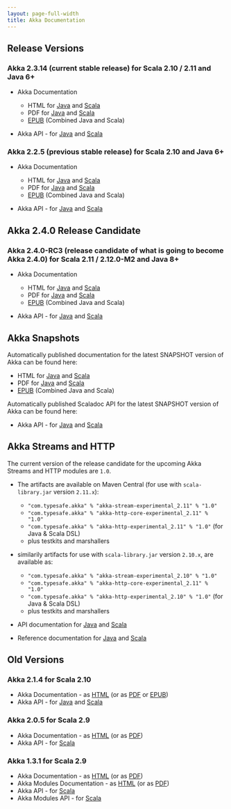 ```yaml
---
layout: page-full-width
title: Akka Documentation
---
```


## Release Versions

### Akka 2.3.14 (current stable release) for Scala 2.10 / 2.11 and Java 6+

* Akka Documentation

  * HTML for [Java](http://doc.akka.io/docs/akka/2.3.14/java.html) and [Scala](http://doc.akka.io/docs/akka/2.3.14/scala.html)
  * PDF for [Java](http://doc.akka.io/docs/akka/2.3.14/AkkaJava.pdf) and [Scala](http://doc.akka.io/docs/akka/2.3.14/AkkaScala.pdf)
  * [EPUB](http://doc.akka.io/docs/akka/2.3.14/Akka.epub) (Combined Java and Scala)

* Akka API - for [Java](http://doc.akka.io/japi/akka/2.3.14/) and [Scala](http://doc.akka.io/api/akka/2.3.14/)

### Akka 2.2.5 (previous stable release) for Scala 2.10 and Java 6+

* Akka Documentation

  * HTML for [Java](http://doc.akka.io/docs/akka/2.2.5/java.html) and [Scala](http://doc.akka.io/docs/akka/2.2.5/scala.html)
  * PDF for [Java](http://doc.akka.io/docs/akka/2.2.5/AkkaJava.pdf) and [Scala](http://doc.akka.io/docs/akka/2.2.5/AkkaScala.pdf)
  * [EPUB](http://doc.akka.io/docs/akka/2.2.5/Akka.epub) (Combined Java and Scala)

* Akka API - for [Java](http://doc.akka.io/japi/akka/2.2.5/) and [Scala](http://doc.akka.io/api/akka/2.2.5/)

## Akka 2.4.0 Release Candidate 

### Akka 2.4.0-RC3 (release candidate of what is going to become Akka 2.4.0) for Scala 2.11 / 2.12.0-M2 and Java 8+

* Akka Documentation

  * HTML for [Java](http://doc.akka.io/docs/akka/2.4.0-RC3/java.html) and [Scala](http://doc.akka.io/docs/akka/2.4.0-RC3/scala.html)
  * PDF for [Java](http://doc.akka.io/docs/akka/2.4.0-RC3/AkkaJava.pdf) and [Scala](http://doc.akka.io/docs/akka/2.4.0-RC3/AkkaScala.pdf)
  * [EPUB](http://doc.akka.io/docs/akka/2.4.0-RC3/Akka.epub) (Combined Java and Scala)

* Akka API - for [Java](http://doc.akka.io/japi/akka/2.4.0-RC3/) and [Scala](http://doc.akka.io/api/akka/2.4.0-RC3/)

## Akka Snapshots

Automatically published documentation for the latest SNAPSHOT version of Akka can be found here:

* HTML for [Java](http://doc.akka.io/docs/akka/snapshot/java.html) and [Scala](http://doc.akka.io/docs/akka/snapshot/scala.html)
* PDF for [Java](http://doc.akka.io/docs/akka/snapshot/AkkaJava.pdf) and [Scala](http://doc.akka.io/docs/akka/snapshot/AkkaScala.pdf)
* [EPUB](http://doc.akka.io/docs/akka/snapshot/Akka.epub) (Combined Java and Scala)

Automatically published Scaladoc API for the latest SNAPSHOT version of Akka can be found here:

* Akka API - for [Java](http://doc.akka.io/japi/akka/snapshot/) and [Scala](http://doc.akka.io/api/akka/snapshot/)

## Akka Streams and HTTP

The current version of the release candidate for the upcoming Akka Streams and HTTP modules are `1.0`.

* The artifacts are available on Maven Central (for use with `scala-library.jar` version `2.11.x`):
  * `"com.typesafe.akka" % "akka-stream-experimental_2.11" % "1.0"`
  * `"com.typesafe.akka" % "akka-http-core-experimental_2.11" % "1.0"`
  * `"com.typesafe.akka" % "akka-http-experimental_2.11" % "1.0"` (for Java & Scala DSL)
  * plus testkits and marshallers

* similarily artifacts for use with `scala-library.jar` version `2.10.x`, are available as:
  * `"com.typesafe.akka" % "akka-stream-experimental_2.10" % "1.0"`
  * `"com.typesafe.akka" % "akka-http-core-experimental_2.11" % "1.0"`
  * `"com.typesafe.akka" % "akka-http-experimental_2.10" % "1.0"` (for Java & Scala DSL)
  * plus testkits and marshallers

* API documentation for [Java](http://doc.akka.io/japi/akka-stream-and-http-experimental/1.0/) and [Scala](http://doc.akka.io/api/akka-stream-and-http-experimental/1.0/)

* Reference documentation for [Java](http://doc.akka.io/docs/akka-stream-and-http-experimental/1.0/java.html) and [Scala](http://doc.akka.io/docs/akka-stream-and-http-experimental/1.0/scala.html)

## Old Versions

### Akka 2.1.4 for Scala 2.10

* Akka Documentation - as [HTML](http://doc.akka.io/docs/akka/2.1.4) (or as [PDF](http://doc.akka.io/docs/akka/2.1.4/Akka.pdf) or [EPUB](http://doc.akka.io/docs/akka/2.1.4/Akka.epub))
* Akka API - for [Java](http://doc.akka.io/japi/akka/2.1.4/) and [Scala](http://doc.akka.io/api/akka/2.1.4/)

### Akka 2.0.5 for Scala 2.9

* Akka Documentation - as [HTML](http://doc.akka.io/docs/akka/2.0.5) (or as [PDF](http://doc.akka.io/docs/akka/2.0.5/Akka.pdf))
* Akka API - for [Scala](http://doc.akka.io/api/akka/2.0.5)


### Akka 1.3.1 for Scala 2.9

* Akka Documentation - as [HTML](http://doc.akka.io/docs/akka/1.3.1) (or as [PDF](http://doc.akka.io/docs/akka/1.3.1/Akka.pdf))
* Akka Modules Documentation - as [HTML](http://doc.akka.io/docs/akka-modules/1.3.1) (or as [PDF](http://doc.akka.io/docs/akka-modules/1.3.1/AkkaModules.pdf))
* Akka API - for [Scala](http://doc.akka.io/api/akka/1.3.1)
* Akka Modules API - for [Scala](http://doc.akka.io/api/akka-modules/1.3.1)
